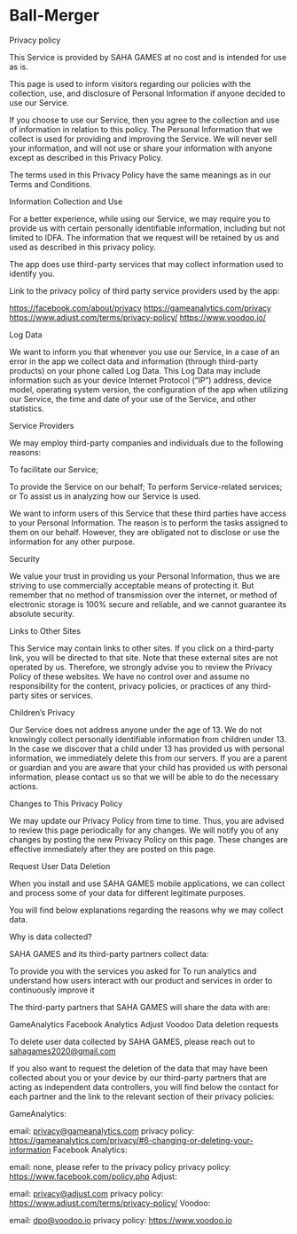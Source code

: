 # Ball-Merger

Privacy policy


This Service is provided by SAHA GAMES at no cost and is intended for use as is.


This page is used to inform visitors regarding our policies with the collection, use, and disclosure of Personal Information if anyone decided to use our Service.


If you choose to use our Service, then you agree to the collection and use of information in relation to this policy. The Personal Information that we collect is used for providing and improving the Service. We will never sell your information, and will not use or share your information with anyone except as described in this Privacy Policy.


The terms used in this Privacy Policy have the same meanings as in our Terms and Conditions.


Information Collection and Use

For a better experience, while using our Service, we may require you to provide us with certain personally identifiable information, including but not limited to IDFA. The information that we request will be retained by us and used as described in this privacy policy.


The app does use third-party services that may collect information used to identify you.


Link to the privacy policy of third party service providers used by the app:


https://facebook.com/about/privacy
https://gameanalytics.com/privacy
https://www.adjust.com/terms/privacy-policy/
https://www.voodoo.io/

Log Data

We want to inform you that whenever you use our Service, in a case of an error in the app we collect data and information (through third-party products) on your phone called Log Data. This Log Data may include information such as your device Internet Protocol (“IP”) address, device model, operating system version, the configuration of the app when utilizing our Service, the time and date of your use of the Service, and other statistics.


Service Providers

We may employ third-party companies and individuals due to the following reasons:


To facilitate our Service;

To provide the Service on our behalf;
To perform Service-related services; or
To assist us in analyzing how our Service is used.

We want to inform users of this Service that these third parties have access to your Personal Information. The reason is to perform the tasks assigned to them on our behalf. However, they are obligated not to disclose or use the information for any other purpose.


Security

We value your trust in providing us your Personal Information, thus we are striving to use commercially acceptable means of protecting it. But remember that no method of transmission over the internet, or method of electronic storage is 100% secure and reliable, and we cannot guarantee its absolute security.


Links to Other Sites

This Service may contain links to other sites. If you click on a third-party link, you will be directed to that site. Note that these external sites are not operated by us. Therefore, we strongly advise you to review the Privacy Policy of these websites. We have no control over and assume no responsibility for the content, privacy policies, or practices of any third-party sites or services.


Children’s Privacy

Our Service does not address anyone under the age of 13. We do not knowingly collect personally identifiable information from children under 13. In the case we discover that a child under 13 has provided us with personal information, we immediately delete this from our servers. If you are a parent or guardian and you are aware that your child has provided us with personal information, please contact us so that we will be able to do the necessary actions.


Changes to This Privacy Policy

We may update our Privacy Policy from time to time. Thus, you are advised to review this page periodically for any changes. We will notify you of any changes by posting the new Privacy Policy on this page. These changes are effective immediately after they are posted on this page.


Request User Data Deletion

When you install and use SAHA GAMES mobile applications, we can collect and process some of your data for different legitimate purposes.


You will find below explanations regarding the reasons why we may collect data.


Why is data collected?

SAHA GAMES and its third-party partners collect data:

To provide you with the services you asked for
To run analytics and understand how users interact with our product and services in order to continuously improve it

The third-party partners that SAHA GAMES will share the data with are:

GameAnalytics
Facebook Analytics
Adjust
Voodoo
Data deletion requests

To delete user data collected by SAHA GAMES, please reach out to sahagames2020@gmail.com


If you also want to request the deletion of the data that may have been collected about you or your device by our third-party partners that are acting as independent data controllers, you will find below the contact for each partner and the link to the relevant section of their privacy policies:


GameAnalytics:

email: privacy@gameanalytics.com
privacy policy: https://gameanalytics.com/privacy/#6-changing-or-deleting-your-information
Facebook Analytics:

email: none, please refer to the privacy policy
privacy policy: https://www.facebook.com/policy.php
Adjust:

email: privacy@adjust.com
privacy policy: https://www.adjust.com/terms/privacy-policy/
Voodoo:

email: dpo@voodoo.io
privacy policy: https://www.voodoo.io

